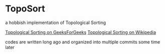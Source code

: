 # TopoSort

 a hobbish implementation of Topological Sorting 

[Topological Sorting on GeeksForGeeks](https://www.geeksforgeeks.org/topological-sorting/)
[Topological Sorting on Wikipedia](https://en.wikipedia.org/wiki/Topological_sorting)

codes are written long ago and organized into multiple commits some time later
